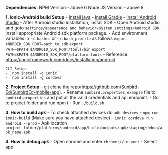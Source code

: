 
**Dependencies:**
NPM Version - above 6
Node JS Version - above 8

**1. Ionic-Android build Setup**
    - [Install java](https://www.oracle.com/technetwork/java/javase/downloads/jdk8-downloads-2133151.html)
    - [Install Gradle](https://gradle.org/install/)
    - [Install Android Studio](https://developer.android.com/studio/) 
    - After Android studio installation, install SDK
    - Open Android studio and goto `settings/appearance and
    behavior/system settings/Android SDK`
    - Install appropriate Android sdk platform package.
    - Add environment variables in `~/.bashrc` or `~/.bash_profile` as follows
       ```export ANDROID_SDK_ROOT=path_to_sdk```
       ```export PATH=$PATH:$ANDROID_SDK_ROOT/tools/bin```
       ```export PATH=$PATH:$ANDROID_SDK_ROOT/platform-tools```
    - Reference: https://ionicframework.com/docs/installation/android 
    
    CLI Setup
    - `npm install -g ionic`
    - `npm install -g cordova`

**2. Project Setup**
    - git clone the repo(https://github.com/Sunbird-Ed/SunbirdEd-mobile-app).
    - Rename `sunbird.properties.example` file to `sunbird.properties` and put all the valid credentials and api endpoint.
    - Go to project folder and run npm i
    - Run `./build.sh`

**3. How to build apk** 
    - To check attached devices do `adb devices`
    - `npm run ionic-build` (Make sure you have attached device)
    - `ionic cordova run android --prod`
    - Apk location `project_folder/platforms/android/app/build/outputs/apk/staging/debug/apk_name.apk`

**4. How to debug apk**
    - Open chrome and enter `chrome://inspect`
    - Select app
